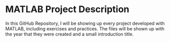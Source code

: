# MATLAB Project Description 

In this GitHub Repository, I will be showing up every project developed with
MATLAB, including exercises and practices. The files will be shown up with 
the year that they were created and a small introduction title. 
